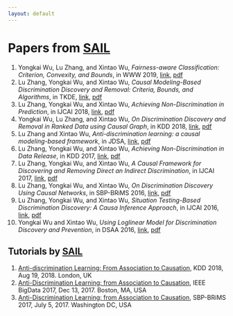 ```yaml
---
layout: default
---
```


# Papers from [SAIL](https://sail.uark.edu/)

1. Yongkai Wu, Lu Zhang, and Xintao Wu, *Fairness-aware Classification: Criterion, Convexity, and Bounds*, in WWW 2019, [link](), [pdf]()
2. Lu Zhang, Yongkai Wu, and Xintao Wu, *Causal Modeling-Based Discrimination Discovery and Removal: Criteria, Bounds, and Algorithms*, in TKDE, [link](https://ieeexplore.ieee.org/abstract/document/8477109), [pdf]()
3. Lu Zhang, Yongkai Wu, and Xintao Wu, *Achieving Non-Discrimination in Prediction*, in IJCAI 2018, [link](http://www.ijcai.org/proceedings/2018/430), [pdf](/pub/2018_IJCAI2018/IJCAI2018_paper_Tg8D.pdf)
4. Yongkai Wu, Lu Zhang, and Xintao Wu, *On Discrimination Discovery and Removal in Ranked Data using Causal Graph*, in KDD 2018, [link](https://dl.acm.org/citation.cfm?id=3220087), [pdf](/pub/2018_KDD2018/KDD2018_paper_6kXf.pdf)
5. Lu Zhang and Xintao Wu, *Anti-discrimination learning: a causal modeling-based framework*, in JDSA, [link](https://link.springer.com/article/10.1007/s41060-017-0058-x), [pdf]()
6. Lu Zhang, Yongkai Wu, and Xintao Wu, *Achieving Non-Discrimination in Data Release*, in KDD 2017, [link](https://dl.acm.org/citation.cfm?id=3098167 ), [pdf](pub/2017_KDD2017/KDD2017_paper_L5gv.pdf)
7. Lu Zhang, Yongkai Wu, and Xintao Wu, *A Causal Framework for Discovering and Removing Direct an Indirect Discrimination*, in IJCAI 2017, [link](https://dl.acm.org/citation.cfm?id=3172438), [pdf](/pub/2017_IJCAI2017/IJCAI2017_paper_EGY4.pdf)
8. Lu Zhang, Yongkai Wu, and Xintao Wu, *On Discrimination Discovery Using Causal Networks*, in SBP-BRiMS 2016, [link](https://link.springer.com/chapter/10.1007/978-3-319-39931-7_9), [pdf](/pub/2016_SBP-BRiMS/SBP2016_paper_u7G4.pdf)
9. Lu Zhang, Yongkai Wu, and Xintao Wu, *Situation Testing-Based Discrimination Discovery: A Causa Inference Approach*, in IJCAI 2016, [link](https://dl.acm.org/citation.cfm?id=3061001), [pdf](/pub/2016_IJCAI2016/IJCAI2016_paper_Tf5D.pdf)
10. Yongkai Wu and Xintao Wu, *Using Loglinear Model for Discrimination Discovery and Prevention*, in DSAA 2016, [link](http://ieeexplore.ieee.org/abstract/document/7796896/), [pdf](/pub/2016_DSAA2016/DSAA2016_paper_iuG6.pdf)

## Tutorials by [SAIL](https://sail.uark.edu/)

1. [Anti-discrimination Learning: From Association to Causation](http://csce.uark.edu/~xintaowu/kdd18-tutorial/ ), KDD 2018, Aug 19, 2018. London, UK
2. [Anti-Discrimination Learning: from Association to Causation](https://cci.drexel.edu/bigdata/bigdata2017/files/Tutorial8.pdf ), IEEE BigData 2017, Dec 13, 2017. Boston, MA, USA
3. [Anti-Discrimination Learning: from Association to Causation](http://csce.uark.edu/~xintaowu/publ/sbp17.pdf ), SBP-BRiMS 2017, July 5, 2017. Washington DC, USA
